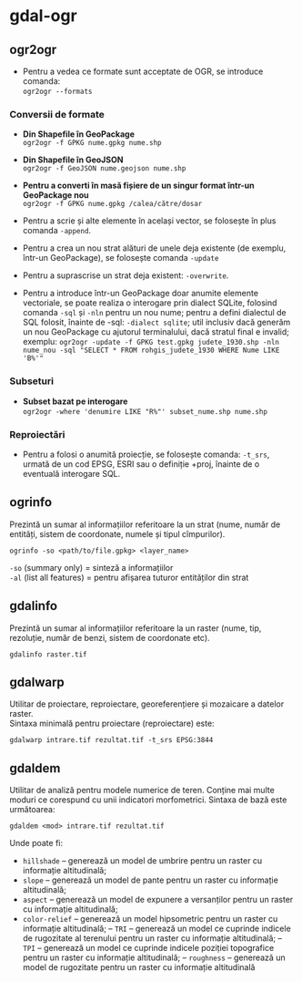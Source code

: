 # gdal-ogr

## ogr2ogr

- Pentru a vedea ce formate sunt acceptate de OGR, se introduce comanda:  
`ogr2ogr --formats`

### Conversii de formate

- **Din Shapefile în GeoPackage**  
`ogr2ogr -f GPKG nume.gpkg nume.shp`

- **Din Shapefile în GeoJSON**  
`ogr2ogr -f GeoJSON nume.geojson nume.shp`

- **Pentru a converti în masă fișiere de un singur format într-un GeoPackage nou**  
`ogr2ogr -f GPKG nume.gpkg /calea/către/dosar`


- Pentru a scrie și alte elemente în același vector, se folosește în plus comanda `-append`.

- Pentru a crea un nou strat alături de unele deja existente (de exemplu, într-un GeoPackage), se folosește comanda `-update`

- Pentru a suprascrise un strat deja existent: `-overwrite`.

- Pentru a introduce într-un GeoPackage doar anumite elemente vectoriale, se poate realiza o interogare prin dialect SQLite, folosind comanda `-sql` și `-nln` pentru un nou nume; pentru a defini dialectul de SQL folosit, înainte de -sql: `-dialect sqlite`; util inclusiv dacă generăm un nou GeoPackage cu ajutorul terminalului, dacă stratul final e invalid; exemplu: `ogr2ogr -update -f GPKG test.gpkg judete_1930.shp -nln nume_nou -sql "SELECT * FROM rohgis_judete_1930 WHERE Nume LIKE 'B%'"`

### Subseturi

- **Subset bazat pe interogare**  
`ogr2ogr -where 'denumire LIKE "R%"' subset_nume.shp nume.shp`

### Reproiectări

- Pentru a folosi o anumită proiecție, se folosește comanda:
`-t_srs`, urmată de un cod EPSG, ESRI sau o definiție +proj, înainte de o eventuală interogare SQL.

## ogrinfo

Prezintă un sumar al informațiilor referitoare la un strat (nume, număr de entități, sistem de coordonate, numele și tipul cîmpurilor).

`ogrinfo -so <path/to/file.gpkg> <layer_name>`

`-so` (summary only) = sinteză a informațiilor  
`-al` (list all features) = pentru afișarea tuturor entităților din strat  

## gdalinfo

Prezintă un sumar al informațiilor referitoare la un raster (nume, tip, rezoluție, număr de benzi, sistem de coordonate etc).  

`gdalinfo raster.tif`

## gdalwarp

Utilitar de proiectare, reproiectare, georeferențiere și mozaicare a datelor raster.   
Sintaxa minimală pentru proiectare (reproiectare) este:

`gdalwarp intrare.tif rezultat.tif -t_srs EPSG:3844`

## gdaldem

Utilitar de analiză pentru modele numerice de teren. Conține mai multe moduri ce corespund cu unii indicatori morfometrici.
Sintaxa de bază este următoarea:  

`gdaldem <mod> intrare.tif rezultat.tif`

Unde <mod> poate fi:  
- `hillshade` – generează un model de umbrire pentru un raster cu informație altitudinală;
- `slope` – generează un model de pante pentru un raster cu informație altitudinală;
- `aspect` – generează un model de expunere a versanților pentru un raster cu informație altitudinală;
- `color-relief` – generează un model hipsometric pentru un raster cu informație altitudinală;
– `TRI` – generează un model ce cuprinde indicele de rugozitate al terenului pentru un raster cu informație altitudinală;
– `TPI` – generează un model ce cuprinde indicele poziției topografice pentru un raster cu informație altitudinală;
– `roughness` – generează un model de rugozitate pentru un raster cu informație altitudinală




